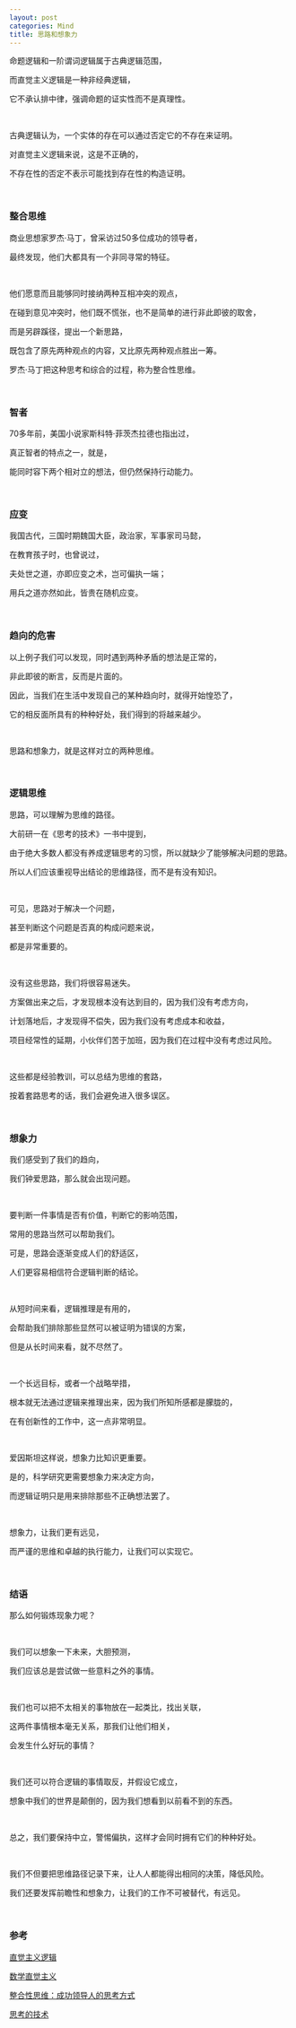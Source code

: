 ```yaml
---
layout: post
categories: Mind
title: 思路和想象力
---
```


命题逻辑和一阶谓词逻辑属于古典逻辑范围，

而直觉主义逻辑是一种非经典逻辑，

它不承认排中律，强调命题的证实性而不是真理性。

<br/>

古典逻辑认为，一个实体的存在可以通过否定它的不存在来证明。

对直觉主义逻辑来说，这是不正确的，

不存在性的否定不表示可能找到存在性的构造证明。

<br/>

### **整合思维**

商业思想家罗杰·马丁，曾采访过50多位成功的领导者，

最终发现，他们大都具有一个非同寻常的特征。

<br/>

他们愿意而且能够同时接纳两种互相冲突的观点，

在碰到意见冲突时，他们既不慌张，也不是简单的进行非此即彼的取舍，

而是另辟蹊径，提出一个新思路，

既包含了原先两种观点的内容，又比原先两种观点胜出一筹。

罗杰·马丁把这种思考和综合的过程，称为整合性思维。

<br/>

### **智者**

70多年前，美国小说家斯科特·菲茨杰拉德也指出过，

真正智者的特点之一，就是，

能同时容下两个相对立的想法，但仍然保持行动能力。

<br/>

### **应变**

我国古代，三国时期魏国大臣，政治家，军事家司马懿，

在教育孩子时，也曾说过，

夫处世之道，亦即应变之术，岂可偏执一端；

用兵之道亦然如此，皆贵在随机应变。

<br/>

### **趋向的危害**

以上例子我们可以发现，同时遇到两种矛盾的想法是正常的，

非此即彼的断言，反而是片面的。

因此，当我们在生活中发现自己的某种趋向时，就得开始惶恐了，

它的相反面所具有的种种好处，我们得到的将越来越少。

<br/>

思路和想象力，就是这样对立的两种思维。

<br/>

### **逻辑思维**

思路，可以理解为思维的路径。

大前研一在《思考的技术》一书中提到，

由于绝大多数人都没有养成逻辑思考的习惯，所以就缺少了能够解决问题的思路。

所以人们应该重视导出结论的思维路径，而不是有没有知识。

<br/>

可见，思路对于解决一个问题，

甚至判断这个问题是否真的构成问题来说，

都是非常重要的。

<br/>

没有这些思路，我们将很容易迷失。

方案做出来之后，才发现根本没有达到目的，因为我们没有考虑方向，

计划落地后，才发现得不偿失，因为我们没有考虑成本和收益，

项目经常性的延期，小伙伴们苦于加班，因为我们在过程中没有考虑过风险。

<br/>

这些都是经验教训，可以总结为思维的套路，

按着套路思考的话，我们会避免进入很多误区。

<br/>

### **想象力**

我们感受到了我们的趋向，

我们钟爱思路，那么就会出现问题。

<br/>

要判断一件事情是否有价值，判断它的影响范围，

常用的思路当然可以帮助我们。

可是，思路会逐渐变成人们的舒适区，

人们更容易相信符合逻辑判断的结论。

<br/>

从短时间来看，逻辑推理是有用的，

会帮助我们排除那些显然可以被证明为错误的方案，

但是从长时间来看，就不尽然了。

<br/>

一个长远目标，或者一个战略举措，

根本就无法通过逻辑来推理出来，因为我们所知所感都是朦胧的，

在有创新性的工作中，这一点非常明显。

<br/>

爱因斯坦这样说，想象力比知识更重要。

是的，科学研究更需要想象力来决定方向，

而逻辑证明只是用来排除那些不正确想法罢了。

<br/>

想象力，让我们更有远见，

而严谨的思维和卓越的执行能力，让我们可以实现它。

<br/>

### **结语**

那么如何锻炼现象力呢？

<br/>

我们可以想象一下未来，大胆预测，

我们应该总是尝试做一些意料之外的事情。

<br/>

我们也可以把不太相关的事物放在一起类比，找出关联，

这两件事情根本毫无关系，那我们让他们相关，

会发生什么好玩的事情？

<br/>

我们还可以符合逻辑的事情取反，并假设它成立，

想象中我们的世界是颠倒的，因为我们想看到以前看不到的东西。

<br/>

总之，我们要保持中立，警惕偏执，这样才会同时拥有它们的种种好处。

<br/>

我们不但要把思维路径记录下来，让人人都能得出相同的决策，降低风险。

我们还要发挥前瞻性和想象力，让我们的工作不可被替代，有远见。

<br/>

### **参考**

[直觉主义逻辑](https://zh.wikipedia.org/wiki/%E7%9B%B4%E8%A7%89%E4%B8%BB%E4%B9%89%E9%80%BB%E8%BE%91)

[数学直觉主义](https://zh.wikipedia.org/wiki/%E6%95%B0%E5%AD%A6%E7%9B%B4%E8%A7%89%E4%B8%BB%E4%B9%89)

[整合性思维：成功领导人的思考方式](http://wenku.baidu.com/view/1d94574dfe4733687e21aa8b.html)

[思考的技术](https://book.douban.com/subject/3138847/)